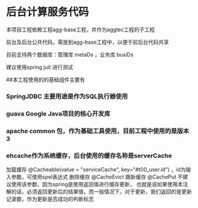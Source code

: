 # 后台计算服务代码

本项目工程依赖工程agg-base工程，并作为aggtec工程的子工程

前台及后台公共代码，需放到agg-base工程中，以便于前后台代码共享

目前支持两个数据库：管理库 metaDs ，业务库 busiDs

建议使用spring juit 进行测试


##本工程使用的的基础组件主要有

### SpringJDBC 主要用途是作为SQL执行器使用 

### guava Google Java项目的核心开发库

### apache common 包，作为基础工具使用，目前工程中使用的是版本3

### ehcache作为系统缓存，后台使用的缓存名称是serverCache
加载缓存 @Cacheable(value = "serviceCache", key="#t00_user.id") ，id为输入参数，可使用spel表达式
删除缓存  @CacheEvict 
跟新缓存 @CachePut  不建议使用该参数，因为spring是使用返回值进行缓存更新， 也就是说如果使用本注解的话，必须返回更新后的结果值，而一般情况下，对于更新，我们返回的是更新记录数，作为更新是否成功的判断标志


